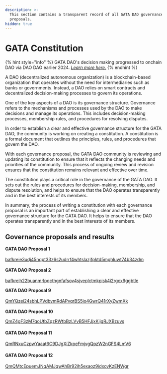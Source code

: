 ```yaml
---
description: >-
  This section contains a transparent record of all GATA DAO governance
  proposals.
hidden: true
---
```


# GATA Constitution

{% hint style="info" %}
GATA DAO's decision making progressed to onchain DAO via DAO DAO earlier 2024. [_Learn more here._](https://daodao.zone/dao/stars1v9yezwju74fyjkjrzh7j90y5ga9xg2ulzft0z69nmtlh0hayvhuqnpsenf)
{% endhint %}

A DAO (decentralized autonomous organization) is a blockchain-based organization that operates without the need for intermediaries such as banks or governments. Instead, a DAO relies on smart contracts and decentralized decision-making processes to govern its operations.

One of the key aspects of a DAO is its governance structure. Governance refers to the mechanisms and processes used by the DAO to make decisions and manage its operations. This includes decision-making processes, membership rules, and procedures for resolving disputes.

In order to establish a clear and effective governance structure for the GATA DAO, the community is working on creating a constitution. A constitution is a formal document that outlines the principles, rules, and procedures that govern the DAO.

With each governance proposal, the GATA DAO community is reviewing and updating its constitution to ensure that it reflects the changing needs and priorities of the community. This process of ongoing review and revision ensures that the constitution remains relevant and effective over time.

The constitution plays a critical role in the governance of the GATA DAO. It sets out the rules and procedures for decision-making, membership, and dispute resolution, and helps to ensure that the DAO operates transparently and in the best interests of its members.

In summary, the process of writing a constitution with each governance proposal is an important part of establishing a clear and effective governance structure for the GATA DAO. It helps to ensure that the DAO operates transparently and in the best interests of its members.

## Governance proposals and results

**GATA DAO Proposal 1** \
\
[bafkreie3udj45nqpt33z6s2udrrf4whtslazjfpktd5mghluwt74b34zdm ](https://gateway.pinata.cloud/ipfs/bafkreie3udj45nqpt33z6s2udrrf4whtslazjfpktd5mghluwt74b34zdm)\
\
**GATA DAO Proposal 2**\
\
[bafkreih22buanmrlpqcthgnfafsov4sjveplctmkpisk4i2rgcx6ggbtle](https://gateway.pinata.cloud/ipfs/bafkreih22buanmrlpqcthgnfafsov4sjveplctmkpisk4i2rgcx6ggbtle)

**GATA DAO Proposal 9** \
\
[ QmYQzei24sbhLPVdbvmRdAPvqrBS5io4GwrQ41rXyZwmXk\
](https://gateway.pinata.cloud/ipfs/QmYQzei24sbhLPVdbvmRdAPvqrBS5io4GwrQ41rXyZwmXk)\
**GATA DAO Proposal 10**

[QmZ4gF3zM7qoUtbZqzRWtbBzLVvB5HFJjxKijgRJXBzuvs](https://gateway.pinata.cloud/ipfs/QmZ4gF3zM7qoUtbZqzRWtbBzLVvB5HFJjxKijgRJXBzuvs)

#### GATA DAO Proposal 11

[QmRNxuCzpwYaaat6C9DJgXiZkpeFmjvgQpzW2nGFS4LmV6](https://gateway.pinata.cloud/ipfs/QmRNxuCzpwYaaat6C9DJgXiZkpeFmjvgQpzW2nGFS4LmV6)

#### GATA DAO Proposal 12

[QmQMtcEpuemJNqAMJqwAhBr92ih5exaoz9idxovKzENWgr](https://gateway.pinata.cloud/ipfs/QmQMtcEpuemJNqAMJqwAhBr92ih5exaoz9idxovKzENWgr)
